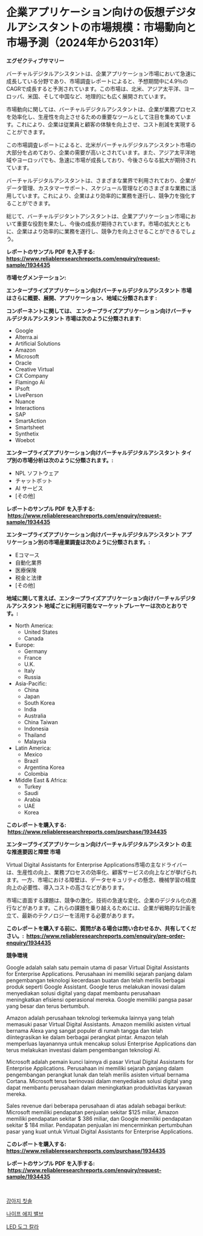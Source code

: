 <p><h1>企業アプリケーション向けの仮想デジタルアシスタントの市場規模：市場動向と市場予測（2024年から2031年）</h1></p><p><strong>エグゼクティブサマリー</strong></p>
<p><p>バーチャルデジタルアシスタントは、企業アプリケーション市場において急速に成長している分野であり、市場調査レポートによると、予想期間中に4.9％のCAGRで成長すると予測されています。この市場は、北米、アジア太平洋、ヨーロッパ、米国、そして中国など、地理的にも広く展開されています。</p><p>市場動向に関しては、バーチャルデジタルアシスタントは、企業が業務プロセスを効率化し、生産性を向上させるための重要なツールとして注目を集めています。これにより、企業は従業員と顧客の体験を向上させ、コスト削減を実現することができます。</p><p>この市場調査レポートによると、北米がバーチャルデジタルアシスタント市場の大部分を占めており、企業の需要が高いとされています。また、アジア太平洋地域やヨーロッパでも、急速に市場が成長しており、今後さらなる拡大が期待されています。</p><p>バーチャルデジタルアシスタントは、さまざまな業界で利用されており、企業がデータ管理、カスタマーサポート、スケジュール管理などのさまざまな業務に活用しています。これにより、企業はより効率的に業務を遂行し、競争力を強化することができます。</p><p>総じて、バーチャルデジタントアシスタントは、企業アプリケーション市場において重要な役割を果たし、今後の成長が期待されています。市場の拡大とともに、企業はより効率的に業務を遂行し、競争力を向上させることができるでしょう。</p></p>
<p><strong>レポートのサンプル PDF を入手する: <a href="https://www.reliableresearchreports.com/enquiry/request-sample/1934435">https://www.reliableresearchreports.com/enquiry/request-sample/1934435</a></strong></p>
<p><strong>市場セグメンテーション:</strong></p>
<p><strong> エンタープライズアプリケーション向けバーチャルデジタルアシスタント 市場はさらに概要、展開、アプリケーション、地域に分類されます :</strong></p>
<p><strong>コンポーネントに関しては、 エンタープライズアプリケーション向けバーチャルデジタルアシスタント 市場は次のように分類されます: &nbsp;</strong></p>
<p><ul><li>Google</li><li>Alterra.ai</li><li>Artificial Solutions</li><li>Amazon</li><li>Microsoft</li><li>Oracle</li><li>Creative Virtual</li><li>CX Company</li><li>Flamingo Ai</li><li>IPsoft</li><li>LivePerson</li><li>Nuance</li><li>Interactions</li><li>SAP</li><li>SmartAction</li><li>Smartsheet</li><li>Synthetix</li><li>Woebot</li></ul></p>
<p><strong> エンタープライズアプリケーション向けバーチャルデジタルアシスタント タイプ別の市場分析は次のように分類されます。:</strong></p>
<p><ul><li>NPL ソフトウェア</li><li>チャットボット</li><li>AI サービス</li><li>[その他]</li></ul></p>
<p><strong>レポートのサンプル PDF を入手する: &nbsp;<a href="https://www.reliableresearchreports.com/enquiry/request-sample/1934435">https://www.reliableresearchreports.com/enquiry/request-sample/1934435</a></strong></p>
<p><strong> エンタープライズアプリケーション向けバーチャルデジタルアシスタント アプリケーション別の市場産業調査は次のように分類されます。:</strong></p>
<p><ul><li>Eコマース</li><li>自動化業界</li><li>医療保険</li><li>税金と法律</li><li>[その他]</li></ul></p>
<p><strong>地域に関して言えば、エンタープライズアプリケーション向けバーチャルデジタルアシスタント 地域ごとに利用可能なマーケットプレーヤーは次のとおりです。:</strong></p>
<p><ul>
    <li>
        North America:
        <ul>
            <li>United States</li>
            <li>Canada</li>
        </ul>
    </li>
    <li>
        Europe:
        <ul>
            <li>Germany</li>
            <li>France</li>
            <li>U.K.</li>
            <li>Italy</li>
            <li>Russia</li>
        </ul>
    </li>
    <li>
        Asia-Pacific:
        <ul>
            <li>China</li>
            <li>Japan</li>
            <li>South Korea</li>
            <li>India</li>
            <li>Australia</li>
            <li>China Taiwan</li>
            <li>Indonesia</li>
            <li>Thailand</li>
            <li>Malaysia</li>
        </ul>
    </li>
    <li>
        Latin America:
        <ul>
            <li>Mexico</li>
            <li>Brazil</li>
            <li>Argentina Korea</li>
            <li>Colombia</li>
        </ul>
    </li>
    <li>
        Middle East & Africa:
        <ul>
            <li>Turkey</li>
            <li>Saudi</li>
            <li>Arabia</li>
            <li>UAE</li>
            <li>Korea</li>
        </ul>
    </li>
    </ul></p>
<p><strong>このレポートを購入する: &nbsp;<a href="https://www.reliableresearchreports.com/purchase/1934435">https://www.reliableresearchreports.com/purchase/1934435</a></strong></p>
<p><strong>エンタープライズアプリケーション向けバーチャルデジタルアシスタント の主な推進要因と障壁 市場</strong></p>
<p><p>Virtual Digital Assistants for Enterprise Applications市場の主なドライバーは、生産性の向上、業務プロセスの効率化、顧客サービスの向上などが挙げられます。一方、市場における障壁は、データセキュリティの懸念、機械学習の精度向上の必要性、導入コストの高さなどがあります。</p><p>市場に直面する課題は、競争の激化、技術の急速な変化、企業のデジタル化の進行などがあります。これらの課題を乗り越えるためには、企業が戦略的な計画を立て、最新のテクノロジーを活用する必要があります。</p></p>
<p><strong>このレポートを購入する前に、質問がある場合は問い合わせるか、共有してください。:&nbsp; <a href="https://www.reliableresearchreports.com/enquiry/pre-order-enquiry/1934435">https://www.reliableresearchreports.com/enquiry/pre-order-enquiry/1934435</a></strong></p>
<p><strong>競争環境</strong></p>
<p><p>Google adalah salah satu pemain utama di pasar Virtual Digital Assistants for Enterprise Applications. Perusahaan ini memiliki sejarah panjang dalam pengembangan teknologi kecerdasan buatan dan telah merilis berbagai produk seperti Google Assistant. Google terus melakukan inovasi dalam menyediakan solusi digital yang dapat membantu perusahaan meningkatkan efisiensi operasional mereka. Google memiliki pangsa pasar yang besar dan terus bertumbuh.</p><p>Amazon adalah perusahaan teknologi terkemuka lainnya yang telah memasuki pasar Virtual Digital Assistants. Amazon memiliki asisten virtual bernama Alexa yang sangat populer di rumah tangga dan telah diintegrasikan ke dalam berbagai perangkat pintar. Amazon telah memperluas layanannya untuk mencakup solusi Enterprise Applications dan terus melakukan investasi dalam pengembangan teknologi AI.</p><p>Microsoft adalah pemain kunci lainnya di pasar Virtual Digital Assistants for Enterprise Applications. Perusahaan ini memiliki sejarah panjang dalam pengembangan perangkat lunak dan telah merilis asisten virtual bernama Cortana. Microsoft terus berinovasi dalam menyediakan solusi digital yang dapat membantu perusahaan dalam meningkatkan produktivitas karyawan mereka.</p><p>Sales revenue dari beberapa perusahaan di atas adalah sebagai berikut: Microsoft memiliki pendapatan penjualan sekitar $125 miliar, Amazon memiliki pendapatan sekitar $ 386 miliar, dan Google memiliki pendapatan sekitar $ 184 miliar. Pendapatan penjualan ini mencerminkan pertumbuhan pasar yang kuat untuk Virtual Digital Assistants for Enterprise Applications.</p></p>
<p><strong>このレポートを購入する: &nbsp; <a href="https://www.reliableresearchreports.com/purchase/1934435">https://www.reliableresearchreports.com/purchase/1934435</a></strong></p>
<p><strong>レポートのサンプル PDF を入手する: &nbsp;<a href="https://www.reliableresearchreports.com/enquiry/request-sample/1934435">https://www.reliableresearchreports.com/enquiry/request-sample/1934435</a></strong><strong></strong></p>
<p>&nbsp;</p>
<p><p><a href="https://github.com/vseigx30c9a1j/Market-Research-Report-List-1/blob/main/50742146852.md">강아지 칫솔</a></p><p><a href="https://github.com/WilburKihn5676/Market-Research-Report-List-1/blob/main/49891756853.md">나이프 에지 밸브</a></p><p><a href="https://github.com/plelbej847484502/Market-Research-Report-List-1/blob/main/33429196851.md">LED 도그 칼라</a></p></p>